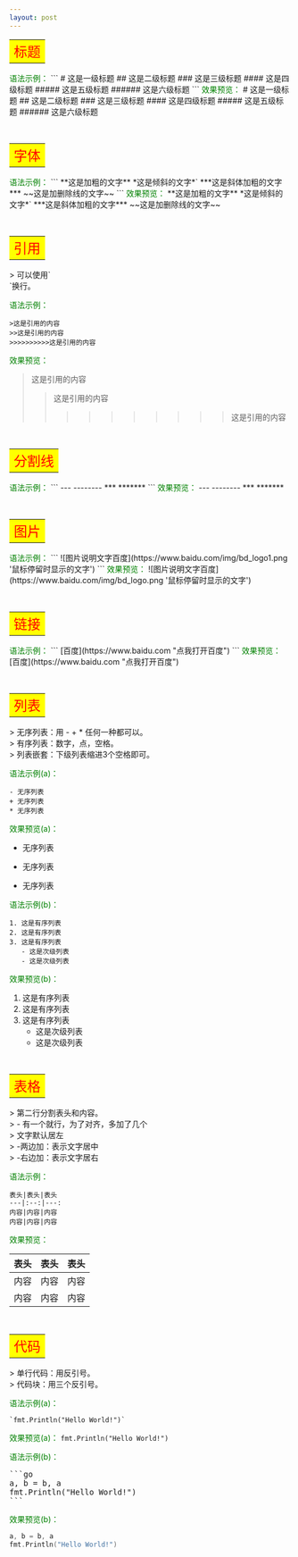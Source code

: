 ```yaml
---
layout: post
---
```


<table>
    <tr>
        <td bgcolor=yellow>
            <font color=red size=5 >标题</font>
        </td>
    </tr>
</table>
<font color=green>语法示例：</font>
```
# 这是一级标题
## 这是二级标题
### 这是三级标题
#### 这是四级标题
##### 这是五级标题
###### 这是六级标题
```
<font color=green>效果预览：</font>
# 这是一级标题
## 这是二级标题
### 这是三级标题
#### 这是四级标题
##### 这是五级标题
###### 这是六级标题



&nbsp;
&nbsp;
&nbsp;
<table>
    <tr>
        <td bgcolor=yellow>
            <font color=red size=5 >字体</font>
        </td>
    </tr>
</table>
<font color=green>语法示例：</font>
```
**这是加粗的文字**
*这是倾斜的文字*`
***这是斜体加粗的文字***
~~这是加删除线的文字~~
```
<font color=green>效果预览：</font>
**这是加粗的文字**
*这是倾斜的文字*`
***这是斜体加粗的文字***
~~这是加删除线的文字~~



&nbsp;
&nbsp;
&nbsp;
<table>
    <tr>
        <td bgcolor=yellow>
            <font color=red size=5 >引用</font>
        </td>
    </tr>
</table>
> 可以使用`<br/>`换行。

<font color=green>语法示例：</font>
```
>这是引用的内容
>>这是引用的内容
>>>>>>>>>>这是引用的内容
```
<font color=green>效果预览：</font>
>这是引用的内容
>>这是引用的内容
>>>>>>>>>>这是引用的内容



&nbsp;
&nbsp;
&nbsp;
<table>
    <tr>
        <td bgcolor=yellow>
            <font color=red size=5 >分割线</font>
        </td>
    </tr>
</table>
<font color=green>语法示例：</font>
```
---
--------
***
*******
```
<font color=green>效果预览：</font>
---
--------
***
*******



&nbsp;
&nbsp;
&nbsp;
<table>
    <tr>
        <td bgcolor=yellow>
            <font color=red size=5 >图片</font>
        </td>
    </tr>
</table>
<font color=green>语法示例：</font>
```
![图片说明文字百度](https://www.baidu.com/img/bd_logo1.png '鼠标停留时显示的文字')
```
<font color=green>效果预览：</font>
![图片说明文字百度](https://www.baidu.com/img/bd_logo.png '鼠标停留时显示的文字')



&nbsp;
&nbsp;
&nbsp;
<table>
    <tr>
        <td bgcolor=yellow>
            <font color=red size=5 >链接</font>
        </td>
    </tr>
</table>
<font color=green>语法示例：</font>
```
[百度](https://www.baidu.com "点我打开百度")
```
<font color=green>效果预览：</font>
[百度](https://www.baidu.com "点我打开百度")



&nbsp;
&nbsp;
&nbsp;
<table>
    <tr>
        <td bgcolor=yellow>
            <font color=red size=5 >列表</font>
        </td>
    </tr>
</table>
> 无序列表：用 - + * 任何一种都可以。<br/>
> 有序列表：数字，点，空格。<br/>
> 列表嵌套：下级列表缩进3个空格即可。

<font color=green>语法示例(a)：</font>
```
- 无序列表
+ 无序列表
* 无序列表
```
<font color=green>效果预览(a)：</font>
- 无序列表
+ 无序列表
* 无序列表

<font color=green>语法示例(b)：</font>
```
1. 这是有序列表
2. 这是有序列表
3. 这是有序列表
   - 这是次级列表
   - 这是次级列表
```
<font color=green>效果预览(b)：</font>
1. 这是有序列表
2. 这是有序列表
3. 这是有序列表
   - 这是次级列表
   - 这是次级列表



&nbsp;
&nbsp;
&nbsp;
<table>
    <tr>
        <td bgcolor=yellow>
            <font color=red size=5 >表格</font>
        </td>
    </tr>
</table>
> 第二行分割表头和内容。<br/>
> - 有一个就行，为了对齐，多加了几个<br/>
> 文字默认居左<br/>
> -两边加：表示文字居中<br/>
> -右边加：表示文字居右

<font color=green>语法示例：</font>
```
表头|表头|表头
---|:--:|---:
内容|内容|内容
内容|内容|内容
```
<font color=green>效果预览：</font>

表头|表头|表头
---|:--:|---:
内容|内容|内容
内容|内容|内容



&nbsp;
&nbsp;
&nbsp;
<table>
    <tr>
        <td bgcolor=yellow>
            <font color=red size=5 >代码</font>
        </td>
    </tr>
</table>
> 单行代码：用反引号。<br/>
> 代码块：用三个反引号。

<font color=green>语法示例(a)：</font>
```
`fmt.Println("Hello World!")`
```

<font color=green>效果预览(a)：</font>
`fmt.Println("Hello World!")`

<font color=green>语法示例(b)：</font>
<pre>
```go
a, b = b, a
fmt.Println("Hello World!")
```
</pre>


<font color=green>效果预览(b)：</font>
```go
a, b = b, a
fmt.Println("Hello World!")
```


